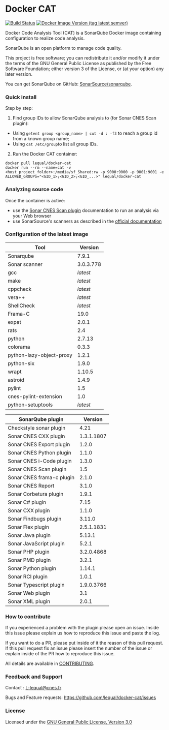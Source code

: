 # Docker CAT
[![Build Status](https://travis-ci.org/lequal/docker-cat.svg?branch=master)](https://travis-ci.org/lequal/docker-cat)
[![Docker Image Version (tag latest semver)](https://img.shields.io/docker/v/lequal/docker-cat/latest)](https://hub.docker.com/r/lequal/docker-cat)

Docker Code Analysis Tool (CAT) is a SonarQube Docker image containing configuration to realize code analysis.

SonarQube is an open platform to manage code quality.

This project is free software; you can redistribute it and/or modify it under the terms of the GNU General Public License as published by the Free Software Foundation; either version 3 of the License, or (at your option) any later version.

You can get SonarQube on GitHub: [SonarSource/sonarqube](https://github.com/SonarSource/sonarqube).


### Quick install
Step by step: 

1. Find group IDs to allow SonarQube analysis to (for Sonar CNES Scan plugin):
* Using `getent group <group_name> | cut -d : -f3` to reach a group id from a known group name;
* Using `cat /etc/group`to list all group IDs.

2. Run the Docker CAT container:
```
docker pull lequal/docker-cat
docker run --rm --name=cat -v <host_project_folder>:/media/sf_Shared:rw -p 9000:9000 -p 9001:9001 -e ALLOWED_GROUPS="<GID_1>;<GID_2>;<GID_...>" lequal/docker-cat
```

### Analyzing source code

Once the container is active:
- use the [Sonar CNES Scan plugin](https://github.com/lequal/sonar-cnes-scan-plugin) documentation to run an analysis via your Web browser
- use SonarSource's scanners as described in the [official documentation](https://docs.sonarqube.org/display/SONAR/Analyzing%20Source%20Code)

### Configuration of the latest image
| Tool                                                  | Version                                               | 
|-------------------------------------------------------|-------------------------------------------------------|
| Sonarqube                                             | 7.9.1                                                 |
| Sonar scanner                                         | 3.0.3.778                                             |
| gcc                                                   | *latest*                                              |
| make                                                  | *latest*                                              |
| cppcheck                                              | *latest*                                              |
| vera++                                                | *latest*                                              |
| ShellCheck                                            | *latest*                                              |
| Frama-C                                               | 19.0                                                  |
| expat                                                 | 2.0.1                                                 |
| rats                                                  | 2.4                                                   |
| python                                                | 2.7.13                                                |
| colorama                                              | 0.3.3                                                 |
| python-lazy-object-proxy                              | 1.2.1                                                 |
| python-six                                            | 1.9.0                                                 |
| wrapt                                                 | 1.10.5                                                |
| astroid                                               | 1.4.9                                                 |
| pylint                                                | 1.5                                                   |
| cnes-pylint-extension                                 | 1.0                                                   |
| python-setuptools                                     | *latest*                                              |
 
| SonarQube plugin                                      | Version                                               | 
|-------------------------------------------------------|-------------------------------------------------------|
| Checkstyle sonar plugin                               | 4.21                                                  |
| Sonar CNES CXX plugin                                 | 1.3.1.1807                                            |
| Sonar CNES Export plugin                              | 1.2.0                                                 |
| Sonar CNES Python plugin                              | 1.1.0                                                 |
| Sonar CNES i-Code plugin                              | 1.3.0                                                 |
| Sonar CNES Scan plugin                                | 1.5                                                   |
| Sonar CNES frama-c plugin                             | 2.1.0                                                 |
| Sonar CNES Report                                     | 3.1.0                                                 |
| Sonar Corbetura plugin                                | 1.9.1                                                 |
| Sonar C# plugin                                       | 7.15                                                  |
| Sonar CXX plugin                                      | 1.1.0                                                 |
| Sonar Findbugs plugin                                 | 3.11.0                                                |
| Sonar Flex plugin                                     | 2.5.1.1831                                            |
| Sonar Java plugin                                     | 5.13.1                                                |
| Sonar JavaScript plugin                               | 5.2.1                                                 |
| Sonar PHP plugin                                      | 3.2.0.4868                                            |
| Sonar PMD plugin                                      | 3.2.1                                                 |
| Sonar Python plugin                                   | 1.14.1                                                |
| Sonar RCI plugin                                      | 1.0.1                                                 |
| Sonar Typescript plugin                               | 1.9.0.3766                                            |
| Sonar Web plugin                                      | 3.1                                                   |
| Sonar XML plugin                                      | 2.0.1                                                 |

### How to contribute
If you experienced a problem with the plugin please open an issue. Inside this issue please explain us how to reproduce this issue and paste the log. 

If you want to do a PR, please put inside of it the reason of this pull request. If this pull request fix an issue please insert the number of the issue or explain inside of the PR how to reproduce this issue.

All details are available in [CONTRIBUTING](https://github.com/lequal/docker-cat/CONTRIBUTING.md).

### Feedback and Support
Contact : L-lequal@cnes.fr

Bugs and Feature requests: https://github.com/lequal/docker-cat/issues

### License
Licensed under the [GNU General Public License, Version 3.0](https://www.gnu.org/licenses/gpl.txt)
